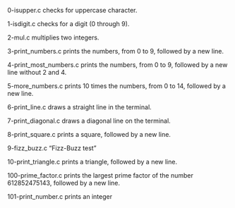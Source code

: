 0-isupper.c checks for uppercase character.

1-isdigit.c checks for a digit (0 through 9).

2-mul.c multiplies two integers.

3-print_numbers.c prints the numbers, from 0 to 9, followed by a new line.

4-print_most_numbers.c  prints the numbers, from 0 to 9, followed by a new line without 2 and 4.

5-more_numbers.c prints 10 times the numbers, from 0 to 14, followed by a new line.

6-print_line.c draws a straight line in the terminal.

7-print_diagonal.c  draws a diagonal line on the terminal.

8-print_square.c  prints a square, followed by a new line.

9-fizz_buzz.c  “Fizz-Buzz test” 

10-print_triangle.c prints a triangle, followed by a new line.

100-prime_factor.c prints the largest prime factor of the number 612852475143, followed by a new line.

101-print_number.c prints an integer